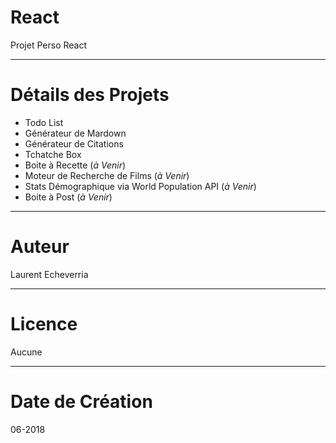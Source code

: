 # React

Projet Perso React

---

# Détails des Projets

* Todo List
* Générateur de Mardown
* Générateur de Citations
* Tchatche Box
* Boite à Recette (_à Venir_)
* Moteur de Recherche de Films (_à Venir_)
* Stats Démographique via World Population API (_à Venir_)
* Boite à Post (_à Venir_)

---

# Auteur

Laurent Echeverria 

---

# Licence

Aucune

---

# Date de Création

06-2018

